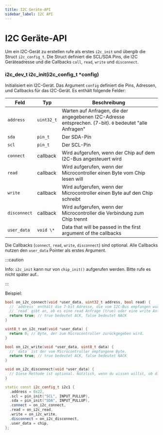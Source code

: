 ```yaml
---
title: I2C Geräte-API
sidebar_label: I2C API
---
```


# I2C Geräte-API

Um ein I2C-Gerät zu erstellen rufe als erstes `i2c_init` und übergib die Struct `i2c_config_t`. Die Struct definiert die SCL/SDA Pins, die I2C Geräteadresse und die Callbacks `call`, `read`, `write` und `disconnect`.

### i2c_dev_t i2c_init(i2c_config_t \*config)

Initialisiert ein I2C-Gerät. Das Argument `config` definiert die Pins, Adressen, und Callbacks für das I2C-Gerät. Es enthält folgende Felder:

| Feld         | Typ        | Beschreibung                                                                                       |
| ------------ | ---------- | -------------------------------------------------------------------------------------------------- |
| `address`    | `uint32_t` | Warten auf Anfragen, die der angegebenen I2C-Adresse entsprechen. (7-bit). `0` bedeutet "alle Anfragen" |
| `sda`        | `pin_t`    | Der SDA-Pin                                                                                        |
| `scl`        | `pin_t`    | Der SCL-Pin                                                                                        |
| `connect`    | callback   | Wird aufgerufen, wenn der Chip auf dem I2C-Bus angesteuert wird                                    |
| `read`       | callback   | Wird aufgerufen, wenn der Microcontroller einen Byte vom Chip lesen will                           |
| `write`      | callback   | Wird aufgerufen, wenn der Microcontroller einen Byte auf den Chip schreibt                         |
| `disconnect` | callback   | Wird aufgerufen, wenn der Microcontroller die Verbindung zum Chip trennt                           |
| `user_data`  | `void \*`  | Data that will be passed in the first argument of the callbacks                                    |

Die Callbacks (`connect`, `read`, `write`, `disconnect`) sind optional. Alle Callbacks nutzen den `user_data` Pointer als erstes Argument.

:::caution

Info: `i2c_init` kann nur von `chip_init()` aufgerufen werden. Bitte rufe es nicht später auf..

:::

Beispiel:

```cpp
bool on_i2c_connect(void *user_data, uint32_t address, bool read) {
  // `address` enthält die 7-bit Adresse, die vom I2C-Bus empfangen wurde.
  // `read` gibt an, ob es eine read Anfrage (true) oder eine write Anfrage (false) ist.
  return true; // true bedeutet ACK, false bedeutet NACK
}

uint8_t on_i2c_read(void *user_data) {
  return 0; // Byte, der zum Microcontroller zurückgegeben wird.
}

bool on_i2c_write(void *user_data, uint8_t data) {
  // `data` ist der vom Microcontroller empfangene Byte.
  return true; // true bedeutet ACK, false bedeutet NACK
}

void on_i2c_disconnect(void *user_data) {
  // Diese Methode ist optional. Nützlich, wenn du wissen willst, ob die Übertragung abgeschlossen wurde.
}

static const i2c_config_t i2c1 {
  .address = 0x22,
  .scl = pin_init("SCL", INPUT_PULLUP),
  .sda = pin_init("SDA", INPUT_PULLUP),
  .connect = on_i2c_connect,
  .read = on_i2c_read,
  .write = on_i2c_write,
  .disconnect = on_i2c_disconnect,
  .user_data = chip,
};
```
